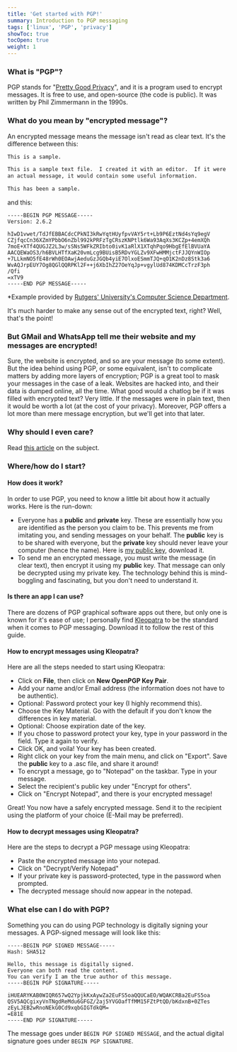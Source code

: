 ```yaml
---
title: 'Get started with PGP!'
summary: Introduction to PGP messaging
tags: ['linux', 'PGP', 'privacy']
showToc: true
tocOpen: true
weight: 1
---
```

### What is "PGP"?
PGP stands for "[Pretty Good Privacy](https://en.wikipedia.org/wiki/Pretty_Good_Privacy)", and it is a program used to encrypt messages. It is free to use, and open-source (the code is public). It was written by Phil Zimmermann in the 1990s.
### What do you mean by "encrypted message"?
An encrypted message means the message isn't read as clear text. It's the difference between this:
```txt
This is a sample.

This is a sample text file.  I created it with an editor.  If it were
an actual message, it would contain some useful information.

This has been a sample.
```
and this:
```pgp
-----BEGIN PGP MESSAGE-----
Version: 2.6.2

hIwD1vwet/TdJfEBBACdcCPkNI3kRwYqtHUyfpvVAY5rt+Lb9P6EztNd4sYq9egV
CZjfqcCn36XZmYPbbO6nZbl992kPRFzTgCRszKNPtlk6Wa93AqXs3KCZp+4emXQh
7moE+XTf4QUGJZ2L3w/sSNs5WFkZRIbto0ivK1aRlX1XTqhPqo9HbgEfElBVUaYA
AACQEWaOS3/h6BVLHTfXaK20vmLcg9BUisB5RDvYGLZv9XFwHMMjctFJJQYnWIOp
+7LLkmNO5fE48rWh0EOAwjAeduGzJGQb4yiE7OlxoESmmTJQ+qO1K2nDz8Stk3a6
WvAQJrpEUY7Og8QGlQQRPKl2F++j6XbIhZ27OeYqJp+vgylUd874KDMCcTrzF3ph
/Qfi
=xTV9
-----END PGP MESSAGE-----
```
*Example provided by [Rutgers' University's Computer Science Department](https://people.cs.rutgers.edu/~watrous/pgp-eat.html).

It's much harder to make any sense out of the encrypted text, right? Well, that's the point!

### But GMail and WhatsApp tell me their website and my messages are encrypted!
Sure, the website is encrypted, and so are your message (to some extent). But the idea behind using PGP, or some equivalent, isn't to complicate matters by adding more layers of encryption; PGP is a great tool to mask your messages in the case of a leak. Websites are hacked into, and their data is dumped online, all the time. What good would a chatlog be if it was filled with encrypted text? Very little. If the messages were in plain text, then it would be worth a lot (at the cost of your privacy). Moreover, PGP offers a lot more than mere message encryption, but we'll get into that later.

### Why should I even care?
Read [this article](/pgp/why_pgp) on the subject.
### Where/how do I start?
#### How does it work?
In order to use PGP, you need to know a little bit about how it actually works. Here is the run-down:
* Everyone has a **public** and **private** key. These are essentially how you are identified as the person you claim to be. This prevents me from imitating you, and sending messages on your behalf. The **public** key is to be shared with everyone, but the **private** key should never leave your computer (hence the name). Here is [my public key](/0001syk.asc), download it.
* To send me an encrypted message, you must write the message (in clear text), then encrypt it using my **public** key. That message can only be decrypted using my private key. The technology behind this is mind-boggling and fascinating, but you don't need to understand it.

#### Is there an app I can use?
There are dozens of PGP graphical software apps out there, but only one is known for it's ease of use; I personally find [Kleopatra](https://www.openpgp.org/software/kleopatra/) to be the standard when it comes to PGP messaging. Download it to follow the rest of this guide.

#### How to encrypt messages using Kleopatra?
Here are all the steps needed to start using Kleopatra:
* Click on **File**, then click on **New OpenPGP Key Pair**.
* Add your name and/or Email address (the information does not have to be authentic).
* Optional: Password protect your key (I highly recommend this).
* Choose the Key Material. Go with the default if you don't know the differences in key material.
* Optional: Choose expiration date of the key.
* If you chose to password protect your key, type in your password in the field. Type it again to verify.
* Click OK, and voila! Your key has been created.
* Right click on your key from the main menu, and click on "Export". Save the **public** key to a .asc file, and share it around!
* To encrypt a message, go to "Notepad" on the taskbar. Type in your message.
* Select the recipient's public key under "Encrypt for others".
* Click on "Encrypt Notepad", and there is your encrypted message!

Great! You now have a safely encrypted message. Send it to the recipient using the platform of your choice (E-Mail may be preferred).

#### How to decrypt messages using Kleopatra?
Here are the steps to decrypt a PGP message using Kleopatra:
* Paste the encrypted message into your notepad.
* Click on "Decrypt/Verify Notepad"
* If your private key is password-protected, type in the password when prompted.
* The decrypted message should now appear in the notepad.

### What else can I do with PGP?
Something you can do using PGP technology is digitally signing your messages. A PGP-signed message will look like this:
```pgp
-----BEGIN PGP SIGNED MESSAGE-----
Hash: SHA512

Hello, this message is digitally signed.
Everyone can both read the content.
You can verify I am the true author of this message.
-----BEGIN PGP SIGNATURE-----

iHUEARYKAB0WIQR657wQ2YpjkKxAywZa2EuFS5oaQQUCaEO/WQAKCRBa2EuFS5oa
QSV5AQCgixyVnTNgdReMdu6GFGZ/2aj5YVGOafTfMM15FZtPtQD/bKdxnB+0ZTes
zEyLJEB2wRnoNEkG0Cd9xqbGIGTdkQM=
=E81E
-----END PGP SIGNATURE-----
```
The message goes under ```BEGIN PGP SIGNED MESSAGE```, and the actual digital signature goes under ```BEGIN PGP SIGNATURE```.
